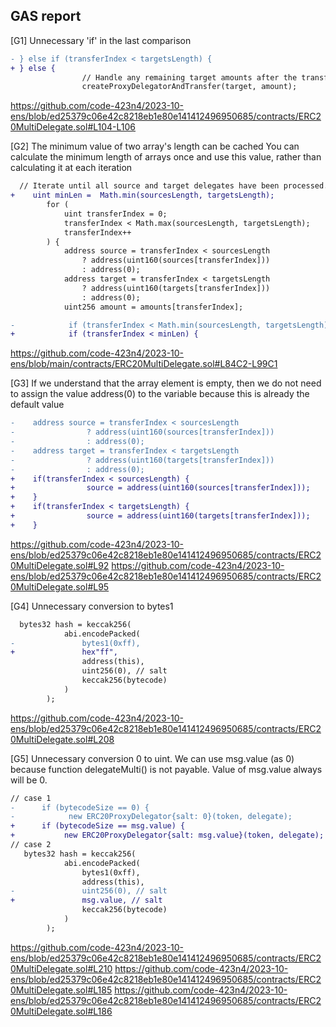 ## GAS report

[G1] Unnecessary 'if' in the last comparison
```diff
- } else if (transferIndex < targetsLength) {
+ } else {
                // Handle any remaining target amounts after the transfer process.
                createProxyDelegatorAndTransfer(target, amount);
```
https://github.com/code-423n4/2023-10-ens/blob/ed25379c06e42c8218eb1e80e141412496950685/contracts/ERC20MultiDelegate.sol#L104-L106

[G2] The minimum value of two array's length can be cached
You can calculate the minimum length of arrays once and use this value, rather than calculating it at each iteration
```diff
  // Iterate until all source and target delegates have been processed.
+    uint minLen =  Math.min(sourcesLength, targetsLength);
        for (
            uint transferIndex = 0;
            transferIndex < Math.max(sourcesLength, targetsLength);
            transferIndex++
        ) {
            address source = transferIndex < sourcesLength
                ? address(uint160(sources[transferIndex]))
                : address(0);
            address target = transferIndex < targetsLength
                ? address(uint160(targets[transferIndex]))
                : address(0);
            uint256 amount = amounts[transferIndex];

-            if (transferIndex < Math.min(sourcesLength, targetsLength)) {
+            if (transferIndex < minLen) {
```
https://github.com/code-423n4/2023-10-ens/blob/main/contracts/ERC20MultiDelegate.sol#L84C2-L99C1

[G3]  If we understand that the array element is empty, then we do not need to assign the value address(0) to the variable because this is already the default value
```diff
-    address source = transferIndex < sourcesLength
-                ? address(uint160(sources[transferIndex]))
-                : address(0);
-    address target = transferIndex < targetsLength
-                ? address(uint160(targets[transferIndex]))
-                : address(0);
+    if(transferIndex < sourcesLength) {
+                source = address(uint160(sources[transferIndex]));
+    }
+    if(transferIndex < targetsLength) {
+                source = address(uint160(targets[transferIndex]));
+    }
```
https://github.com/code-423n4/2023-10-ens/blob/ed25379c06e42c8218eb1e80e141412496950685/contracts/ERC20MultiDelegate.sol#L92
https://github.com/code-423n4/2023-10-ens/blob/ed25379c06e42c8218eb1e80e141412496950685/contracts/ERC20MultiDelegate.sol#L95

[G4] Unnecessary conversion to bytes1
```diff
  bytes32 hash = keccak256(
            abi.encodePacked(
-               bytes1(0xff),
+               hex"ff",
                address(this),
                uint256(0), // salt
                keccak256(bytecode)
            )
        );
```
https://github.com/code-423n4/2023-10-ens/blob/ed25379c06e42c8218eb1e80e141412496950685/contracts/ERC20MultiDelegate.sol#L208

[G5] Unnecessary conversion 0 to uint.
We can use msg.value (as 0) because function delegateMulti() is not payable. Value of msg.value always will be 0.
```diff
// case 1
-      if (bytecodeSize == 0) {
-            new ERC20ProxyDelegator{salt: 0}(token, delegate);
+      if (bytecodeSize == msg.value) {
+           new ERC20ProxyDelegator{salt: msg.value}(token, delegate);
// case 2
   bytes32 hash = keccak256(
            abi.encodePacked(
                bytes1(0xff),
                address(this),
-               uint256(0), // salt
+               msg.value, // salt
                keccak256(bytecode)
            )
        );
```
https://github.com/code-423n4/2023-10-ens/blob/ed25379c06e42c8218eb1e80e141412496950685/contracts/ERC20MultiDelegate.sol#L210
https://github.com/code-423n4/2023-10-ens/blob/ed25379c06e42c8218eb1e80e141412496950685/contracts/ERC20MultiDelegate.sol#L185
https://github.com/code-423n4/2023-10-ens/blob/ed25379c06e42c8218eb1e80e141412496950685/contracts/ERC20MultiDelegate.sol#L186